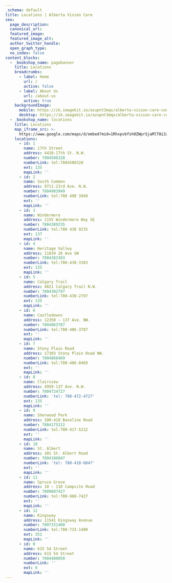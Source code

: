 ```yaml
---
_schema: default
title: Locations | Alberta Vision Care
seo:
  page_description:
  canonical_url:
  featured_image:
  featured_image_alt:
  author_twitter_handle:
  open_graph_type:
  no_index: false
content_blocks:
  - _bookshop_name: pagebanner
    title: Locations
    breadcrumbs:
      - label: Home
        url: /
        active: false
      - label: About Us
        url: /about-us
        active: true
    backgroundImage:
      mobile: https://ik.imagekit.io/azupnt3mqx/alberta-vision-care-contact-us.webp
      desktop: https://ik.imagekit.io/azupnt3mqx/alberta-vision-care-contact-us.webp
  - _bookshop_name: locations
    title: Locations
    map_iframe_src: >-
      https://www.google.com/maps/d/embed?mid=1Rhxpvbfsh0ZWprSjaMlTOi3zsbpH0zQ&ehbc=2E312F
    locations:
      - id: 1
        name: 17th Street
        address: 4410-17th St. N.W.
        number: 7804508328
        numberLink: tel:7804508328
        ext: 135
        mapLink: ''
      - id: 2
        name: South Common
        address: 9711-23rd Ave. N.W.
        number: 7804903949
        numberLink: tel:780 490 3949
        ext: ''
        mapLink: ''
      - id: 3
        name: Windermere
        address: 1155 Windermere Way SE
        number: 7804389235
        numberLink: tel:780 438 9235
        ext: 137
        mapLink: ''
      - id: 4
        name: Heritage Valley
        address: 11839 26 Ave SW
        number: 7804383303
        numberLink: tel:780-438-3303
        ext: 135
        mapLink: ''
      - id: 5
        name: Calgary Trail
        address: 4821 Calgary Trail N.W.
        number: 7804302797
        numberLink: tel:780-430-2797
        ext: 135
        mapLink: ''
      - id: 6
        name: Castledowns
        address: 12350 – 137 Ave. NW.
        number: 7804063787
        numberLink: tel:780-406-3787
        ext: ''
        mapLink: ''
      - id: 7
        name: Stony Plain Road
        address: 17303 Stony Plain Road NW.
        number: 7804868469
        numberLink: tel:780-486-8469
        ext: ''
        mapLink: ''
      - id: 8
        name: Clairview
        address: 4950-137 Ave. N.W.
        number: 7804724727
        numberLink: 'tel: 780-472-4727'
        ext: 135
        mapLink: ''
      - id: 9
        name: Sherwood Park
        address: 100-410 Baseline Road
        number: 7804175212
        numberLink: tel:780-417-5212
        ext: ''
        mapLink: ''
      - id: 10
        name: St. Albert
        address: 101 St. Albert Road
        number: 7804186847
        numberLink: 'tel: 780-418-6847'
        ext: ''
        mapLink: ''
      - id: 11
        name: Spruce Grove
        address: 10 – 110 Campsite Road
        number: 7809607427
        numberLink: tel:780-960-7427
        ext: ''
        mapLink: ''
      - id: 12
        name: Kingsway
        address: 11541 Kingsway Avenue
        number: 7807331400
        numberLink: tel:780-733-1400
        ext: 351
        mapLink: ''
      - id: 0
        name: 615 54 Street
        address: 615 54 Street
        number: 7804400850
        numberLink: ''
        ext: 0
        mapLink: ''
---
```


